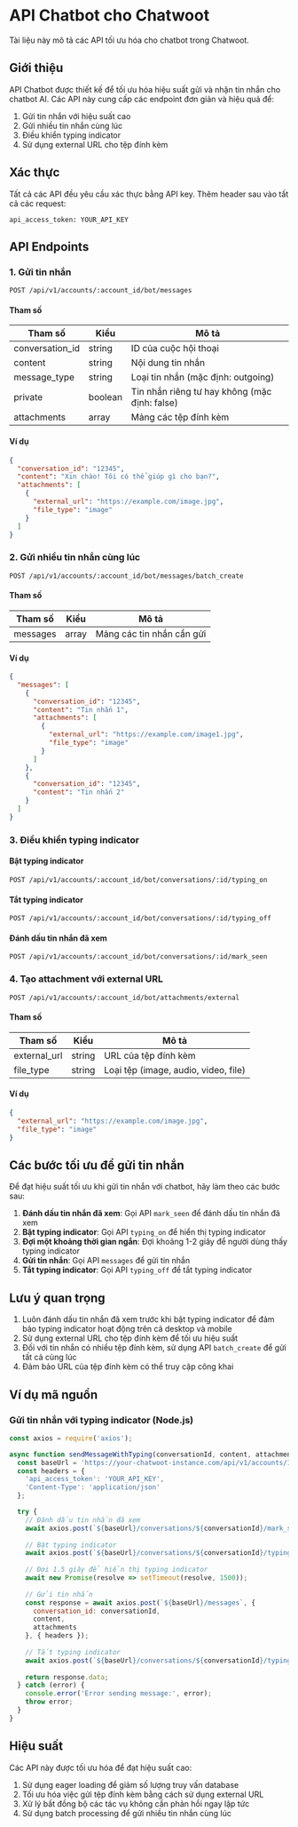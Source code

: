 # API Chatbot cho Chatwoot

Tài liệu này mô tả các API tối ưu hóa cho chatbot trong Chatwoot.

## Giới thiệu

API Chatbot được thiết kế để tối ưu hóa hiệu suất gửi và nhận tin nhắn cho chatbot AI. Các API này cung cấp các endpoint đơn giản và hiệu quả để:

1. Gửi tin nhắn với hiệu suất cao
2. Gửi nhiều tin nhắn cùng lúc
3. Điều khiển typing indicator
4. Sử dụng external URL cho tệp đính kèm

## Xác thực

Tất cả các API đều yêu cầu xác thực bằng API key. Thêm header sau vào tất cả các request:

```
api_access_token: YOUR_API_KEY
```

## API Endpoints

### 1. Gửi tin nhắn

```
POST /api/v1/accounts/:account_id/bot/messages
```

#### Tham số

| Tham số | Kiểu | Mô tả |
|---------|------|-------|
| conversation_id | string | ID của cuộc hội thoại |
| content | string | Nội dung tin nhắn |
| message_type | string | Loại tin nhắn (mặc định: outgoing) |
| private | boolean | Tin nhắn riêng tư hay không (mặc định: false) |
| attachments | array | Mảng các tệp đính kèm |

#### Ví dụ

```json
{
  "conversation_id": "12345",
  "content": "Xin chào! Tôi có thể giúp gì cho bạn?",
  "attachments": [
    {
      "external_url": "https://example.com/image.jpg",
      "file_type": "image"
    }
  ]
}
```

### 2. Gửi nhiều tin nhắn cùng lúc

```
POST /api/v1/accounts/:account_id/bot/messages/batch_create
```

#### Tham số

| Tham số | Kiểu | Mô tả |
|---------|------|-------|
| messages | array | Mảng các tin nhắn cần gửi |

#### Ví dụ

```json
{
  "messages": [
    {
      "conversation_id": "12345",
      "content": "Tin nhắn 1",
      "attachments": [
        {
          "external_url": "https://example.com/image1.jpg",
          "file_type": "image"
        }
      ]
    },
    {
      "conversation_id": "12345",
      "content": "Tin nhắn 2"
    }
  ]
}
```

### 3. Điều khiển typing indicator

#### Bật typing indicator

```
POST /api/v1/accounts/:account_id/bot/conversations/:id/typing_on
```

#### Tắt typing indicator

```
POST /api/v1/accounts/:account_id/bot/conversations/:id/typing_off
```

#### Đánh dấu tin nhắn đã xem

```
POST /api/v1/accounts/:account_id/bot/conversations/:id/mark_seen
```

### 4. Tạo attachment với external URL

```
POST /api/v1/accounts/:account_id/bot/attachments/external
```

#### Tham số

| Tham số | Kiểu | Mô tả |
|---------|------|-------|
| external_url | string | URL của tệp đính kèm |
| file_type | string | Loại tệp (image, audio, video, file) |

#### Ví dụ

```json
{
  "external_url": "https://example.com/image.jpg",
  "file_type": "image"
}
```

## Các bước tối ưu để gửi tin nhắn

Để đạt hiệu suất tối ưu khi gửi tin nhắn với chatbot, hãy làm theo các bước sau:

1. **Đánh dấu tin nhắn đã xem**: Gọi API `mark_seen` để đánh dấu tin nhắn đã xem
2. **Bật typing indicator**: Gọi API `typing_on` để hiển thị typing indicator
3. **Đợi một khoảng thời gian ngắn**: Đợi khoảng 1-2 giây để người dùng thấy typing indicator
4. **Gửi tin nhắn**: Gọi API `messages` để gửi tin nhắn
5. **Tắt typing indicator**: Gọi API `typing_off` để tắt typing indicator

## Lưu ý quan trọng

1. Luôn đánh dấu tin nhắn đã xem trước khi bật typing indicator để đảm bảo typing indicator hoạt động trên cả desktop và mobile
2. Sử dụng external URL cho tệp đính kèm để tối ưu hiệu suất
3. Đối với tin nhắn có nhiều tệp đính kèm, sử dụng API `batch_create` để gửi tất cả cùng lúc
4. Đảm bảo URL của tệp đính kèm có thể truy cập công khai

## Ví dụ mã nguồn

### Gửi tin nhắn với typing indicator (Node.js)

```javascript
const axios = require('axios');

async function sendMessageWithTyping(conversationId, content, attachments = []) {
  const baseUrl = 'https://your-chatwoot-instance.com/api/v1/accounts/1/bot';
  const headers = {
    'api_access_token': 'YOUR_API_KEY',
    'Content-Type': 'application/json'
  };

  try {
    // Đánh dấu tin nhắn đã xem
    await axios.post(`${baseUrl}/conversations/${conversationId}/mark_seen`, {}, { headers });
    
    // Bật typing indicator
    await axios.post(`${baseUrl}/conversations/${conversationId}/typing_on`, {}, { headers });
    
    // Đợi 1.5 giây để hiển thị typing indicator
    await new Promise(resolve => setTimeout(resolve, 1500));
    
    // Gửi tin nhắn
    const response = await axios.post(`${baseUrl}/messages`, {
      conversation_id: conversationId,
      content,
      attachments
    }, { headers });
    
    // Tắt typing indicator
    await axios.post(`${baseUrl}/conversations/${conversationId}/typing_off`, {}, { headers });
    
    return response.data;
  } catch (error) {
    console.error('Error sending message:', error);
    throw error;
  }
}
```

## Hiệu suất

Các API này được tối ưu hóa để đạt hiệu suất cao:

1. Sử dụng eager loading để giảm số lượng truy vấn database
2. Tối ưu hóa việc gửi tệp đính kèm bằng cách sử dụng external URL
3. Xử lý bất đồng bộ các tác vụ không cần phản hồi ngay lập tức
4. Sử dụng batch processing để gửi nhiều tin nhắn cùng lúc
